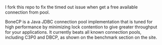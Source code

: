 I fork this repo to fix the timed out issue when get a free available connection from pool.

BoneCP is a Java JDBC connection pool implementation that is tuned for high performance by minimizing lock contention to give greater throughput for your applications. It currently beats all known connection pools, including C3P0 and DBCP, as shown on the benchmark section on the site.
